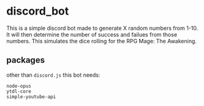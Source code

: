 # discord_bot

This is a simple discord bot made to generate X random numbers from 1-10. It will then determine the number of success and failues from those numbers. This simulates the dice rolling for the RPG Mage: The Awakening.

## packages

other than ```discord.js``` this bot needs:
```
node-opus
ytdl-core
simple-youtube-api
```